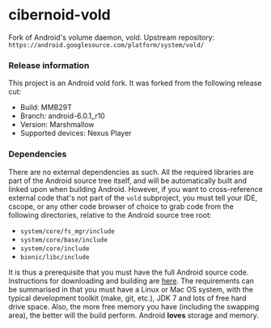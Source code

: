 # cibernoid-vold
Fork of Android's volume daemon, vold.
Upstream repository: `https://android.googlesource.com/platform/system/vold/`

### Release information

This project is an Android vold fork. It was forked from the following release cut:

 - Build: MMB29T
 - Branch: android-6.0.1_r10
 - Version: Marshmallow
 - Supported devices: Nexus Player

### Dependencies

There are no external dependencies as such. All the required libraries are part of the Android source tree itself, and will be automatically built and linked upon when building Android. However, if you want to cross-reference external code that's not part of the `vold` subproject, you must tell your IDE, cscope, or any other code browser of choice to grab code from the following directories, relative to the Android source tree root:

 - `system/core/fs_mgr/include`
 - `system/core/base/include`
 - `system/core/include`
 - `bionic/libc/include`

It is thus a prerequisite that you must have the full Android source code. Instructions for downloading and building are [here](http://source.android.com/source/requirements.html). The requirements can be summarised in that you must have a Linux or Mac OS system, with the typical development toolkit (make, git, etc.), JDK 7 and lots of free hard drive space. Also, the more free memory you have (including the swapping area), the better will the build perform. Android **loves** storage and memory.
